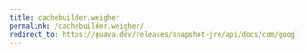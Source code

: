 ```yaml
---
title: cachebuilder.weigher
permalink: /cachebuilder.weigher/
redirect_to: https://guava.dev/releases/snapshot-jre/api/docs/com/google/common/cache/CacheBuilder.html#weigher-com.google.common.cache.Weigher-
---
```

